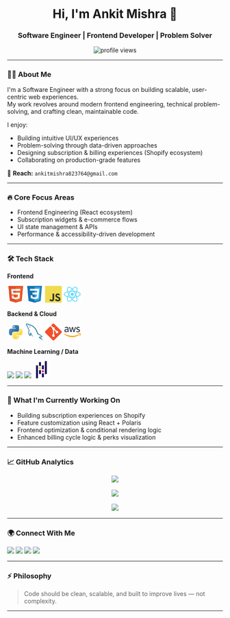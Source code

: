 <h1 align="center">Hi, I'm Ankit Mishra 👋</h1>
<h3 align="center">Software Engineer | Frontend Developer | Problem Solver</h3>

<p align="center">
  <img src="https://komarev.com/ghpvc/?username=8237647201&label=Profile%20Views&color=0e75b6&style=flat" alt="profile views" />
</p>

---

### 👨‍💻 About Me
I'm a Software Engineer with a strong focus on building scalable, user-centric web experiences.  
My work revolves around modern frontend engineering, technical problem-solving, and crafting clean, maintainable code.  

I enjoy:
- Building intuitive UI/UX experiences
- Problem-solving through data-driven approaches
- Designing subscription & billing experiences (Shopify ecosystem)
- Collaborating on production-grade features

📧 **Reach:** `ankitmishra823764@gmail.com`

---

### 🔥 Core Focus Areas
- Frontend Engineering (React ecosystem)
- Subscription widgets & e-commerce flows
- UI state management & APIs
- Performance & accessibility-driven development

---

### 🛠️ Tech Stack

**Frontend**
<p>
<img src="https://raw.githubusercontent.com/devicons/devicon/master/icons/html5/html5-original.svg" width="40"/> 
<img src="https://raw.githubusercontent.com/devicons/devicon/master/icons/css3/css3-original.svg" width="40"/> 
<img src="https://raw.githubusercontent.com/devicons/devicon/master/icons/javascript/javascript-original.svg" width="40"/> 
<img src="https://raw.githubusercontent.com/devicons/devicon/master/icons/react/react-original.svg" width="40"/> 
</p>

**Backend & Cloud**
<p>
<img src="https://raw.githubusercontent.com/devicons/devicon/master/icons/python/python-original.svg" width="40"/> 
<img src="https://raw.githubusercontent.com/devicons/devicon/master/icons/mysql/mysql-original.svg" width="40"/> 
<img src="https://raw.githubusercontent.com/devicons/devicon/master/icons/git/git-original.svg" width="40"/> 
<img src="https://raw.githubusercontent.com/devicons/devicon/master/icons/amazonwebservices/amazonwebservices-original.svg" width="40"/> 
</p>

**Machine Learning / Data**
<p>
<img src="https://www.vectorlogo.zone/logos/tensorflow/tensorflow-icon.svg" width="40"/>
<img src="https://www.vectorlogo.zone/logos/pytorch/pytorch-icon.svg" width="40"/>
<img src="https://upload.wikimedia.org/wikipedia/commons/0/05/Scikit_learn_logo_small.svg" width="40"/>
<img src="https://raw.githubusercontent.com/devicons/devicon/master/icons/pandas/pandas-original.svg" width="40"/>
</p>

---

### 🧩 What I'm Currently Working On
- Building subscription experiences on Shopify
- Feature customization using React + Polaris
- Frontend optimization & conditional rendering logic
- Enhanced billing cycle logic & perks visualization

---

### 📈 GitHub Analytics

<p align="center">
  <img src="https://github-readme-stats.vercel.app/api?username=8237647201&show_icons=true&rank_icon=github" />
</p>

<p align="center">
  <img src="https://github-readme-streak-stats.herokuapp.com/?user=8237647201" />
</p>

<p align="center">
  <img src="https://github-readme-stats.vercel.app/api/top-langs?username=8237647201&show_icons=true&layout=compact" />
</p>

---

### 🌍 Connect With Me
<p>
<a href="https://twitter.com/ankitmishra21" target="blank"><img src="https://raw.githubusercontent.com/rahuldkjain/github-profile-readme-generator/master/src/images/icons/Social/twitter.svg" height="30"/></a>
<a href="https://www.linkedin.com/in/ankit-mishra-0a5842245" target="blank"><img src="https://raw.githubusercontent.com/rahuldkjain/github-profile-readme-generator/master/src/images/icons/Social/linked-in-alt.svg" height="30"/></a>
<a href="https://www.instagram.com/ankitmishra_.21/" target="blank"><img src="https://raw.githubusercontent.com/rahuldkjain/github-profile-readme-generator/master/src/images/icons/Social/instagram.svg" height="30"/></a>
<a href="https://leetcode.com/ankitmishra_21" target="blank"><img src="https://raw.githubusercontent.com/rahuldkjain/github-profile-readme-generator/master/src/images/icons/Social/leet-code.svg" height="30"/></a>
</p>

---

### ⚡ Philosophy
> Code should be clean, scalable, and built to improve lives — not complexity.

---
